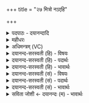 +++
title = "२७ मित्रो नऽएहि"

+++
<details><summary>पदपाठः - दयानन्दादि</summary>

मि॒त्रः। नः॒। आ। इ॒हि॒। सुमि॑त्रध॒ इति॒ सुऽमि॑त्रधः। इन्द्र॑स्य। उ॒रुम्। आ। वि॒श॒। दक्षि॑णम्। उ॒शन्। उ॒शन्त॑म्। स्यो॒नः। स्यो॒नम्। स्वान॑। भ्राज॑। अङ्घा॑रे। बम्भा॑रे। हस्त॑। सुह॒स्तेति॒ सुऽहस्त॑। कृशा॑नो॒ऽइति॒ कृशानो। ए॒ते। वः॒। सो॒म॒क्रय॑णा॒ इति॑ सोम॒ऽक्रय॑णाः। तान्। र॒क्ष॒ध्व॒म्। मा। वः॒। द॒भ॒न्। २७।
</details>

<details><summary>महीधरः</summary>

म० 'सव्येनाजां प्रयच्छन्मित्रो न इति दक्षिणेन सोममादायेति' ( का० ७ । ८ । २१)। सौम्यम् । हे सोम, त्वं नोऽस्मान् प्रत्येहि आगच्छ । किंभूतस्त्वम् । मित्रः सखा, प्रीतियुतः । यद्वा मित्रः रविरूपः । तथा सुमित्रधः शोभनानि मित्राणि दधाति पुष्यतीति सुमित्रधः । क्रीत्वा वाससा बद्धस्य सोमस्य वरुणदेवताकत्वेन क्रूरत्वात्तच्छान्त्यर्थो मित्रत्वेन प्रार्थ्यते । तदाह तित्तिरिः 'वारुणो वै क्रीतः सोम उपनद्धो मित्रो न एहि सुमित्रध इत्याह शान्त्यै' इति । 'दीक्षितोरौ दक्षिणे प्रत्युह्य वासो निदधातीन्द्रस्योरुमितीति' (का० ७। ८ । २३ ) । वासः प्रत्युह्य वस्त्रमुपरिस्थाप्य सोमं निदध्यादित्यर्थः । यजमानरूपेण परमैश्वर्येणोपेतत्वादत्रेन्द्रशब्देन यजमानः । तथा च श्रुतिः ‘एष वा अत्रेन्द्रो भवति यद्यजमानः' (३।३।३।१०) इति । हे सोम, त्वमिन्द्रस्य यजमानस्य दक्षिणमूरुमाविश । दक्षिणे ऊरावुपविशेत्यर्थः । किंभूतस्त्वम् । उशन् ‘वश कान्तौ' वष्टि उशन् शतृप्रत्ययः । ऊरुं कामयमानः । तथा स्योनः सुखभूतः । किंभूतमूरुम् । उशन्तं सोमं कामयमानं स्योनमुपवेशे सुखकरम् । पुरा देवाः सोमं क्रीतमिन्द्रस्योरावुपवेशयन् तस्मादत्रेन्द्रशब्देन यजमानः । तदाह तित्तिरिः 'देवा वै सोममक्रीणंस्तमिन्द्रस्योरौ दक्षिण आसादयन् स खलु वा एतर्हीन्द्रो यो यजते तस्मादेवमाह' इति । 'स्वान भ्राजेति जपति सोमविक्रयिणमीक्षमाणः' (का० ७।८।२४) इति । स्वनतीति स्वानः । भ्राजते शोभतेऽसौ भ्राजः । अङ्घस्य पापस्यारिरङ्घारिः । बिभर्ति पुष्णाति विश्वमिति बम्भारिः । हसति हस्तः सर्वदा हृष्टरूपः । शोभनौ हस्तौ यस्य सुहस्तः । कृशं दुर्बलमनिति जीवयतीति कृशानुः । स्वानादयः सप्त सोमरक्षका देवविशेषाः । हे स्वानादयः सप्त देवाः, वो युष्माकमेते सोमक्रयणाः सोमः क्रीयते यैस्ते सोमं क्रेतुमानीता हिरण्यादिपदार्थाः पुरतः स्थापिताः । तान्पदार्थान् यूयं रक्षध्वमवत । वो युष्मान्मा दभन् वैरिणो मा हिंसिषत । स्वानादयो धिष्ण्याधिष्ठातारः सोमरक्षकाः । तदाह तित्तिरिः 'स्वान भ्राजेत्याह ते चामुष्मिँल्लोके सोममरक्षन्' इति ॥ २७ ॥  
अष्टाविंशी।
</details>

<details><summary>अधिमन्त्रम् (VC)</summary>

- विद्वान् देवता
- वत्स ऋषिः
- भुरिग् ब्राह्मी पङ्क्तिः
- पञ्चमः
</details>

<details><summary>दयानन्द-सरस्वती (हि) - विषयः</summary>

मनुष्यों को विद्वान् मनुष्य के साथ और विद्वान् को सब मनुष्यों के संग कैसे वर्त्तना चाहिये, इस विषय का उपदेश अगले मन्त्र में किया है ॥
</details>

<details><summary>दयानन्द-सरस्वती (हि) - पदार्थः</summary>

पदार्थान्वयभाषाः -  हे (स्वान) उपदेश करने (भ्राज) प्रकाश को प्राप्त होने (अङ्घारे) छल के शत्रु (बम्भारे) विचार-विरोधियों के शत्रु (हस्त) प्रसन्न (सुहस्त) अच्छे प्रकार हस्तक्रिया को जानने और (कृशानो) दुष्टों को कृश करने (सुमित्रधः) उत्तम मित्रों को धारण करने (मित्रः) सब के मित्र (स्योनः) सुख की (उशन्) कामना करने हारे सभाध्यक्ष ! आप (नः) हम लोगों को (आ इहि) अच्छे प्रकार प्राप्त हूजिये तथा (दक्षिणम्) उत्तम अङ्गयुक्त (उरुम्) बहुत उत्तम पदार्थों से युक्त वा स्वीकार करने योग्य (उशन्तम्) कामना करने योग्य (स्योनम्) सुख को (आविश) प्रवेश कीजिये। हे सभाध्यक्षो ! (एते) जो (इन्द्रस्य) परमैश्वर्य्ययुक्त सभाध्यक्ष विद्वान् के (सोमक्रयणाः) सोम अर्थात् उत्तम पदार्थों का क्रय करने हारे प्रजा और भृत्य आदि मनुष्य (वः) तुम लोगों की रक्षा करें और आप लोग भी उनकी (रक्षध्वम्) रक्षा सदा किया करो। जैसे वे शत्रु लोग (तान्) उन (वः) तुम लोगों की हिंसा करने में समर्थ (मा दभन्) न हों, वैसे ही सम्यक् प्रीति से परस्पर मिल के वर्त्तो ॥२७॥
</details>

<details><summary>दयानन्द-सरस्वती (हि) - भावार्थः</summary>

भावार्थभाषाः -  राज्य और प्रजापुरुषों को उचित है कि परस्पर प्रीति, उपकार और धर्मयुक्त व्यवहार में यथावत् वर्त्त, शत्रुओं का निवारण, अविद्या वा अन्यायरूप अन्धकार का नाश और चक्रवर्त्ति राज्य आदि का पालन करके सदा आनन्द में रहें ॥२७॥
</details>

<details><summary>दयानन्द-सरस्वती (सं) - विषयः</summary>

मनुष्यैर्विदुषा सह विदुषैतैश्च कथं वर्त्तितव्यमित्यपुदिश्यते ॥
</details>

<details><summary>दयानन्द-सरस्वती (सं) - पदार्थः</summary>

पदार्थान्वयभाषाः -  हे स्वान भ्राजाङ्घारे बम्भारे हस्त सुहस्त कृशानो सभाद्यध्यक्ष सुमित्रधो मित्रः स्योन उशँस्त्वं नोऽस्मानेहि, दक्षिणमुरुमुशन्तं स्योनमाविश। हे मनुष्या ! एत इन्द्रस्य विदुषः सोमक्रयणा मनुष्या वो युष्मान् रक्षन्तु, यूयमेतान् रक्षध्वम्। यथा तान् सर्वान् वो युष्मान् शत्रवो मा दभन् हिंसितारो न भवेयुस्तथैव परस्परं संप्रीत्या मिलित्वाऽनुष्ठेयम् ॥२७॥
</details>

<details><summary>दयानन्द-सरस्वती (सं) - भावार्थः</summary>

भावार्थभाषाः -  राजप्रजापुरुषैः परस्परं प्रीत्योपकारे धर्म्ये व्यवहारे च वर्त्तित्वा शत्रून् निवार्य्याविद्यान्धकारं विनाश्य चक्रवर्त्तिराज्यं प्रशास्यानन्दे सदा स्थातव्यम् ॥२७॥
</details>

<details><summary>सविता जोशी ← दयानन्दः (म) - भावार्थः</summary>

भावार्थभाषाः -  राजा व प्रजा यांनी परस्पर प्रीतीने एकमेकांवर उपकार करून धर्मयुक्त व्यवहार करावा. शत्रूचे निवारण करावे. अविद्या किंवा अन्यायरूपी अंधकाराचा नाश करावा व चक्रवर्ती राज्याचे पालन करून आनंदात राहावे.
</details>